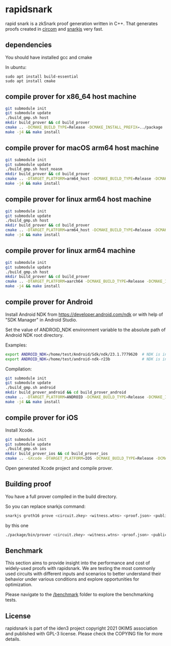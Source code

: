 # rapidsnark

rapid snark is a zkSnark proof generation written in C++. That generates proofs created in [circom](https://github.com/iden3/snarkjs) and [snarkjs](https://github.com/iden3/circom) very fast.

## dependencies

You should have installed gcc and cmake

In ubuntu:

````
sudo apt install build-essential
sudo apt install cmake
````

## compile prover for x86_64 host machine

````sh
git submodule init
git submodule update
./build_gmp.sh host
mkdir build_prover && cd build_prover
cmake .. -DCMAKE_BUILD_TYPE=Release -DCMAKE_INSTALL_PREFIX=../package
make -j4 && make install
````

## compile prover for macOS arm64 host machine

````sh
git submodule init
git submodule update
./build_gmp.sh host_noasm
mkdir build_prover && cd build_prover
cmake .. -DTARGET_PLATFORM=arm64_host -DCMAKE_BUILD_TYPE=Release -DCMAKE_INSTALL_PREFIX=../package
make -j4 && make install
````

## compile prover for linux arm64 host machine

````sh
git submodule init
git submodule update
./build_gmp.sh host
mkdir build_prover && cd build_prover
cmake .. -DTARGET_PLATFORM=arm64_host -DCMAKE_BUILD_TYPE=Release -DCMAKE_INSTALL_PREFIX=../package
make -j4 && make install
````

## compile prover for linux arm64 machine

````sh
git submodule init
git submodule update
./build_gmp.sh host
mkdir build_prover && cd build_prover
cmake .. -DTARGET_PLATFORM=aarch64 -DCMAKE_BUILD_TYPE=Release -DCMAKE_INSTALL_PREFIX=../package_aarch64
make -j4 && make install
````

## compile prover for Android

Install Android NDK from https://developer.android.com/ndk or with help of "SDK Manager" in Android Studio.

Set the value of ANDROID_NDK environment variable to the absolute path of Android NDK root directory.

Examples:

````sh
export ANDROID_NDK=/home/test/Android/Sdk/ndk/23.1.7779620  # NDK is installed by "SDK Manager" in Android Studio.
export ANDROID_NDK=/home/test/android-ndk-r23b              # NDK is installed as a stand-alone package.
````

Compilation:

````sh
git submodule init
git submodule update
./build_gmp.sh android
mkdir build_prover_android && cd build_prover_android
cmake .. -DTARGET_PLATFORM=ANDROID -DCMAKE_BUILD_TYPE=Release -DCMAKE_INSTALL_PREFIX=../package_android
make -j4 && make install
````

## compile prover for iOS

Install Xcode.

````sh
git submodule init
git submodule update
./build_gmp.sh ios
mkdir build_prover_ios && cd build_prover_ios
cmake .. -GXcode -DTARGET_PLATFORM=IOS -DCMAKE_BUILD_TYPE=Release -DCMAKE_INSTALL_PREFIX=../package_ios
````
Open generated Xcode project and compile prover.


## Building proof

You have a full prover compiled in the build directory.

So you can replace snarkjs command:

````sh
snarkjs groth16 prove <circuit.zkey> <witness.wtns> <proof.json> <public.json>
````

by this one
````sh
./package/bin/prover <circuit.zkey> <witness.wtns> <proof.json> <public.json>
````

## Benchmark

This section aims to provide insight into the performance and cost of widely-used proofs with rapidsnark. We are testing the most commonly used circuits with different inputs and scenarios to better understand their behavior under various conditions and explore opportunities for optimization.

Please navigate to the [/benchmark](./benchmark) folder to explore the benchmarking tests.

## License

rapidsnark is part of the iden3 project copyright 2021 0KIMS association and published with GPL-3 license. Please check the COPYING file for more details.
